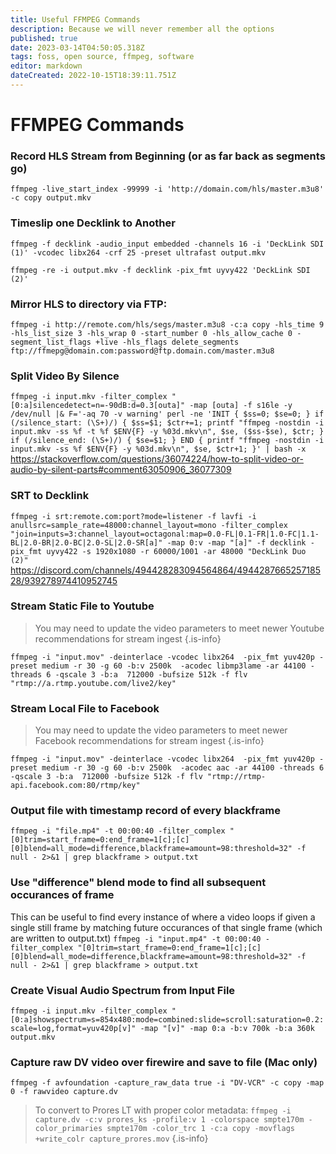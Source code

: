 ```yaml
---
title: Useful FFMPEG Commands
description: Because we will never remember all the options
published: true
date: 2023-03-14T04:50:05.318Z
tags: foss, open source, ffmpeg, software
editor: markdown
dateCreated: 2022-10-15T18:39:11.751Z
---
```


# FFMPEG Commands

### Record HLS Stream from Beginning (or as far back as segments go)

`ffmpeg -live_start_index -99999 -i 'http://domain.com/hls/master.m3u8' -c copy output.mkv`

### Timeslip one Decklink to Another

`ffmpeg -f decklink -audio_input embedded -channels 16 -i 'DeckLink SDI (1)' -vcodec libx264 -crf 25 -preset ultrafast output.mkv`

`ffmpeg -re -i output.mkv -f decklink -pix_fmt uyvy422 'DeckLink SDI (2)'`

### Mirror HLS to directory via FTP: 

`ffmpeg -i http://remote.com/hls/segs/master.m3u8 -c:a copy -hls_time 9 -hls_list_size 3 -hls_wrap 0 -start_number 0 -hls_allow_cache 0 -segment_list_flags +live -hls_flags delete_segments ftp://ffmepg@domain.com:password@ftp.domain.com/master.m3u8`

### Split Video By Silence
`ffmpeg -i input.mkv -filter_complex "[0:a]silencedetect=n=-90dB:d=0.3[outa]" -map [outa] -f s16le -y /dev/null |& F='-aq 70 -v warning' perl -ne 'INIT { $ss=0; $se=0; } if (/silence_start: (\S+)/) { $ss=$1; $ctr+=1; printf "ffmpeg -nostdin -i input.mkv -ss %f -t %f $ENV{F} -y %03d.mkv\n", $se, ($ss-$se), $ctr; } if (/silence_end: (\S+)/) { $se=$1; } END { printf "ffmpeg -nostdin -i input.mkv -ss %f $ENV{F} -y %03d.mkv\n", $se, $ctr+1; }' | bash -x`
https://stackoverflow.com/questions/36074224/how-to-split-video-or-audio-by-silent-parts#comment63050906_36077309

### SRT to Decklink
`ffmpeg -i srt:remote.com:port?mode=listener -f lavfi -i anullsrc=sample_rate=48000:channel_layout=mono -filter_complex "join=inputs=3:channel_layout=octagonal:map=0.0-FL|0.1-FR|1.0-FC|1.1-BL|2.0-BR|2.0-BC|2.0-SL|2.0-SR[a]" -map 0:v -map "[a]" -f decklink -pix_fmt uyvy422 -s 1920x1080 -r 60000/1001 -ar 48000 "DeckLink Duo (2)"`
https://discord.com/channels/494428283094564864/494428766525718528/939278974410952745

### Stream Static File to Youtube
> You may need to update the video parameters to meet newer Youtube recommendations for stream ingest
{.is-info}

`ffmpeg -i "input.mov" -deinterlace -vcodec libx264 
-pix_fmt yuv420p -preset medium -r 30 -g 60 -b:v 2500k 
-acodec libmp3lame -ar 44100 -threads 6 -qscale 3 -b:a 
712000 -bufsize 512k -f flv "rtmp://a.rtmp.youtube.com/live2/key"`

### Stream Local File to Facebook
> You may need to update the video parameters to meet newer Facebook recommendations for stream ingest
{.is-info}

`ffmpeg -i "input.mov" -deinterlace -vcodec libx264 
-pix_fmt yuv420p -preset medium -r 30 -g 60 -b:v 2500k 
-acodec aac -ar 44100 -threads 6 -qscale 3 -b:a 
712000 -bufsize 512k -f flv "rtmp://rtmp-api.facebook.com:80/rtmp/key"`

### Output file with timestamp record of every blackframe
`ffmpeg -i "file.mp4" -t 00:00:40 -filter_complex "[0]trim=start_frame=0:end_frame=1[c];[c][0]blend=all_mode=difference,blackframe=amount=98:threshold=32" -f null - 2>&1 | grep blackframe > output.txt`

### Use "difference" blend mode to find all subsequent occurances of frame
This can be useful to find every instance of where a video loops if given a single still frame by matching future occurances of that single frame (which are written to output.txt)
`ffmpeg -i "input.mp4" -t 00:00:40 -filter_complex "[0]trim=start_frame=0:end_frame=1[c];[c][0]blend=all_mode=difference,blackframe=amount=98:threshold=32" -f null - 2>&1 | grep blackframe > output.txt`


### Create Visual Audio Spectrum from Input File
`ffmpeg -i input.mkv -filter_complex "[0:a]showspectrum=s=854x480:mode=combined:slide=scroll:saturation=0.2:scale=log,format=yuv420p[v]" -map "[v]" -map 0:a -b:v 700k -b:a 360k output.mkv`


### Capture raw DV video over firewire and save to file (Mac only)
`ffmpeg -f avfoundation -capture_raw_data true -i "DV-VCR" -c copy -map 0 -f rawvideo capture.dv`

>To convert to Prores LT with proper color metadata: `ffmpeg -i capture.dv -c:v prores_ks -profile:v 1 -colorspace smpte170m -color_primaries smpte170m -color_trc 1 -c:a copy -movflags +write_colr capture_prores.mov`
{.is-info}